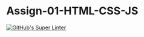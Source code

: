 # Assign-01-HTML-CSS-JS
[![GitHub's Super Linter](https://github.com/ICS2O-Programming-MariaG/Assign-01-HTML-CSS-JS/workflows/GitHub's%20Super%20Linter/badge.svg)](https://github.com/ICS2O-Programming-MariaG/Assign-01-HTML-CSS-JS/actions)